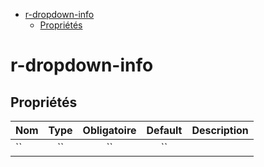- [r-dropdown-info](#r-dropdown-info)
  - [Propriétés](#propriétés)

# r-dropdown-info

## Propriétés

| Nom | Type  | Obligatoire | Default | Description |
| --- | :---: | :---------: | :-----: | ----------- |
| ``  |  ``   |     ``      |   ``    |             |

